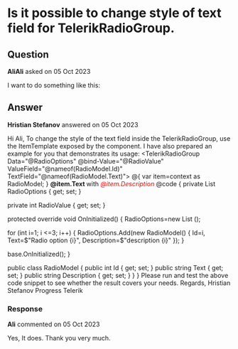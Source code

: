 # Is it possible to change style of text field for TelerikRadioGroup.

## Question

**AliAli** asked on 05 Oct 2023

I want to do something like this:

## Answer

**Hristian Stefanov** answered on 05 Oct 2023

Hi Ali, To change the style of the text field inside the TelerikRadioGroup, use the ItemTemplate exposed by the component. I have also prepared an example for you that demonstrates its usage: <TelerikRadioGroup Data="@RadioOptions" @bind-Value="@RadioValue" ValueField="@nameof(RadioModel.Id)" TextField="@nameof(RadioModel.Text)"> <ItemTemplate> @{
var item=context as RadioModel;
} <strong> @item.Text </strong> with <em style="color:red;"> @item.Description </em> </ItemTemplate> </TelerikRadioGroup> @code {
private List <RadioModel> RadioOptions { get; set; }

private int RadioValue { get; set; }

protected override void OnInitialized()
{
RadioOptions=new List <RadioModel> ();

for (int i=1; i <=3; i++)
{
RadioOptions.Add(new RadioModel()
{
Id=i,
Text=$"Radio option {i}",
Description=$"description {i}"
});
}

base.OnInitialized();
}

public class RadioModel
{
public int Id { get; set; }
public string Text { get; set; }
public string Description { get; set; }
}
} Please run and test the above code snippet to see whether the result covers your needs. Regards, Hristian Stefanov Progress Telerik

### Response

**Ali** commented on 05 Oct 2023

Yes, It does. Thank you very much.
